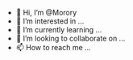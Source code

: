 - 👋 Hi, I’m @Morory
- 👀 I’m interested in ...
- 🌱 I’m currently learning ...
- 💞️ I’m looking to collaborate on ...
- 📫 How to reach me ...

<!---
Morory/Morory is a ✨ special ✨ repository because its `README.md` (this file) appears on your GitHub profile.
You can click the Preview link to take a look at your changes.
--->
